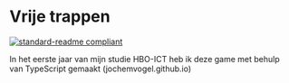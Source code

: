 # Vrije trappen

[![standard-readme compliant](https://img.shields.io/badge/readme%20style-standard-brightgreen.svg?style=flat-square)](https://github.com/RichardLitt/standard-readme)

In het eerste jaar van mijn studie HBO-ICT heb ik deze game met behulp van TypeScript gemaakt (jochemvogel.github.io)
